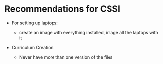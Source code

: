 # Recommendations for CSSI


- For setting up laptops:
  - create an image with everything installed, image all the laptops with it


- Curriculum Creation:
  - Never have more than one version of the files
